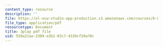 ```yaml
---
content_type: resource
description: ''
file: https://ol-ocw-studio-app-production.s3.amazonaws.com/courses/6-890-algorithmic-lower-bounds-fun-with-hardness-proofs-fall-2014/550a21ae3309a3b203c74320cf20a70c_c5Myaxq44mI.pdf
file_type: application/pdf
resourcetype: Document
title: 3play pdf file
uid: 550a21ae-3309-a3b2-03c7-4320cf20a70c
---
```

